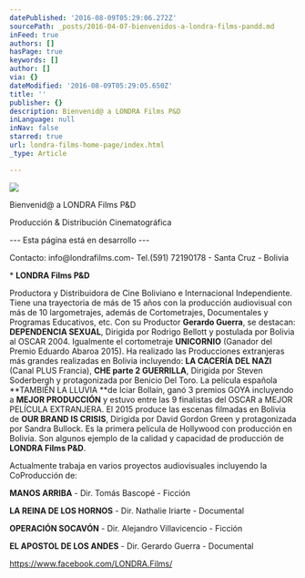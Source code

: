 ```yaml
---
datePublished: '2016-08-09T05:29:06.272Z'
sourcePath: _posts/2016-04-07-bienvenidos-a-londra-films-pandd.md
inFeed: true
authors: []
hasPage: true
keywords: []
author: []
via: {}
dateModified: '2016-08-09T05:29:05.650Z'
title: ''
publisher: {}
description: Bienvenid@ a LONDRA Films P&D
inLanguage: null
inNav: false
starred: true
url: londra-films-home-page/index.html
_type: Article

---
```

![](https://s3-us-west-2.amazonaws.com/the-grid-img/p/c4acff47bdd5aa53ab7fa34cae65882cba0312ca.png)

Bienvenid@ a LONDRA Films P&D

Producción & Distribución Cinematográfica

--- Esta página está en desarrollo ---

Contacto: info@londrafilms.com- Tel.(591) 72190178 - Santa Cruz - Bolivia

\* **LONDRA Films P&D**

Productora y Distribuidora de Cine Boliviano e Internacional Independiente. Tiene una trayectoria de más de 15 años con la producción audiovisual con más de 10 largometrajes, además de Cortometrajes, Documentales y Programas Educativos, etc. Con su Productor **Gerardo Guerra**, se destacan: **DEPENDENCIA SEXUAL**, Dirigida por Rodrigo Bellott y postulada por Bolivia al OSCAR 2004\. Igualmente el cortometraje **UNICORNIO** (Ganador del Premio Eduardo Abaroa 2015). Ha realizado las Producciones extranjeras más grandes realizadas en Bolivia incluyendo: **LA CACERÍA DEL NAZI** (Canal PLUS Francia), **CHE parte 2 GUERRILLA**, Dirigida por Steven Soderbergh y protagonizada por Benicio Del Toro. La película española **TAMBIÉN LA LLUVIA **de Iciar Bollaín, ganó 3 premios GOYA incluyendo a **MEJOR PRODUCCIÓN** y estuvo entre las 9 finalistas del OSCAR a MEJOR PELÍCULA EXTRANJERA. El 2015 produce las escenas filmadas en Bolivia de **OUR BRAND IS CRISIS**, Dirigida por David Gordon Green y protagonizada por Sandra Bullock. Es la primera película de Hollywood con producción en Bolivia. Son algunos ejemplo de la calidad y capacidad de producción de **LONDRA Films P&D**.

Actualmente trabaja en varios proyectos audiovisuales incluyendo la CoProducción de:

**MANOS ARRIBA** - Dir. Tomás Bascopé - Ficción

**LA REINA DE LOS HORNOS** - Dir. Nathalie Iriarte - Documental

**OPERACIÓN SOCAVÓN** - Dir. Alejandro Villavicencio - Ficción

**EL APOSTOL DE LOS ANDES** - Dir. Gerardo Guerra - Documental

https://www.facebook.com/LONDRA.Films/